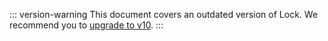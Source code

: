 ::: version-warning
This document covers an outdated version of Lock. We recommend you to <a href="/libraries/lock/v10/migration-guide">upgrade to v10</a>.
:::
